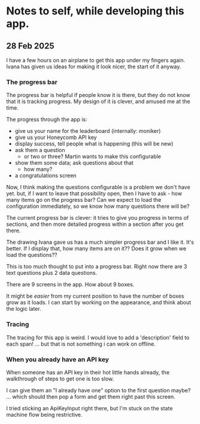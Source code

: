 # Notes to self, while developing this app.

## 28 Feb 2025

I have a few hours on an airplane to get this app under my fingers again. Ivana has given us ideas for making it look nicer, the start of it anyway.

### The progress bar

The progress bar is helpful if people know it is there, but they do not know that it is tracking progress.
My design of it is clever, and amused me at the time.

The progress through the app is:

- give us your name for the leaderboard (internally: moniker)
- give us your Honeycomb API key
- display success, tell people what is happening (this will be new)
- ask them a question
  - or two or three? Martin wants to make this configurable
- show them some data; ask questions about that
  - how many?
- a congratulations screen

Now, I think making the questions configurable is a problem we don't have yet.
but, if I want to leave that possibility open, then I have to ask - how many items go on the progress bar?
Can we expect to load the configuration immediately, so we know how many questions there will be?

The current progress bar is clever: it tries to give you progress in terms of sections, and then more detailed progress within a section after you get there.

The drawing Ivana gave us has a much simpler progress bar and I like it. It's better. If I display that, how many items are on it??
Does it grow when we load the questions??

This is too much thought to put into a progress bar.
Right now there are 3 text questions plus 2 data questions.

There are 9 screens in the app. How about 9 boxes.

It might be _easier_ from my current position to have the number of boxes grow as it loads.
I can start by working on the appearance, and think about the logic later.

### Tracing

The tracing for this app is weird. I would love to add a 'description' field to each span!
... but that is not something i can work on offline.

### When you already have an API key

When someone has an API key in their hot little hands already, the walkthrough of steps to get one is too slow.

I can give them an "I already have one" option to the first question maybe?
... which should then pop a form and get them right past this screen.

I tried sticking an ApiKeyInput right there, but I'm stuck on the state machine flow being restrictive.


